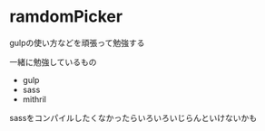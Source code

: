 # ramdomPicker
gulpの使い方などを頑張って勉強する

一緒に勉強しているもの
* gulp
* sass
* mithril

sassをコンパイルしたくなかったらいろいろいじらんといけないかも
